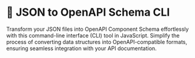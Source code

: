 # 🚀 JSON to OpenAPI Schema CLI

Transform your JSON files into OpenAPI Component Schema effortlessly with this command-line interface (CLI) tool in JavaScript. Simplify the process of converting data structures into OpenAPI-compatible formats, ensuring seamless integration with your API documentation.
